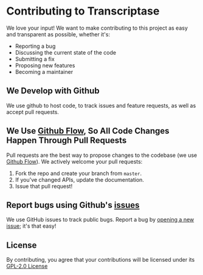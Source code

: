 
# Contributing to Transcriptase
We love your input! We want to make contributing to this project as easy and transparent as possible, whether it's:

- Reporting a bug
- Discussing the current state of the code
- Submitting a fix
- Proposing new features
- Becoming a maintainer

## We Develop with Github
We use github to host code, to track issues and feature requests, as well as accept pull requests.

## We Use [Github Flow](https://guides.github.com/introduction/flow/index.html), So All Code Changes Happen Through Pull Requests
Pull requests are the best way to propose changes to the codebase (we use [Github Flow](https://guides.github.com/introduction/flow/index.html)). We actively welcome your pull requests:

1. Fork the repo and create your branch from `master`.
2. If you've changed APIs, update the documentation.
3. Issue that pull request!

## Report bugs using Github's [issues](https://github.com/artem-solovev/gloc/blob/master/ISSUE_TEMPLATE.md)
We use GitHub issues to track public bugs. Report a bug by [opening a new issue](); it's that easy!

## License
By contributing, you agree that your contributions will be licensed under its [GPL-2.0 License](https://github.com/artem-solovev/gloc/blob/master/LICENSE)

